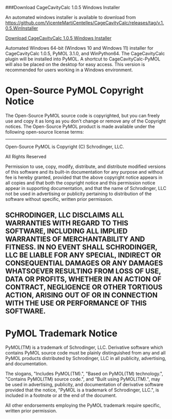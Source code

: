 
###Download CageCavityCalc 1.0.5 Windows Installer

An automated windows installer is available to download from https://github.com/VicenteMartiCentelles/CageCavityCalc/releases/tag/v.1.0.5.WinInstaller

[Download CageCavityCalc 1.0.5 Windows Installer](https://github.com/VicenteMartiCentelles/CageCavityCalc/releases/tag/v.1.0.5.WinInstaller)


Automated Windows 64-bit (Windows 10 and Windows 11) installer for CageCavityCalc 1.0.5, PyMOL 3.1.0, and WinPython64.
The CageCavityCalc plugin will be installed into PyMOL.
A shortcut to CageCavityCalc-PyMOL will also be placed on the desktop for easy access.
This version is recommended for users working in a Windows environment.

 Open-Source PyMOL Copyright Notice
 ==================================

 The Open-Source PyMOL source code is copyrighted, but you can freely
 use and copy it as long as you don't change or remove any of the
 Copyright notices. The Open-Source PyMOL product is made available
 under the following open-source license terms:

 ----------------------------------------------------------------------
 Open-Source PyMOL is Copyright (C) Schrodinger, LLC.

 All Rights Reserved

 Permission to use, copy, modify, distribute, and distribute modified
 versions of this software and its built-in documentation for any
 purpose and without fee is hereby granted, provided that the above
 copyright notice appears in all copies and that both the copyright
 notice and this permission notice appear in supporting documentation,
 and that the name of Schrodinger, LLC not be used in advertising or
 publicity pertaining to distribution of the software without specific,
 written prior permission.

 SCHRODINGER, LLC DISCLAIMS ALL WARRANTIES WITH REGARD TO THIS SOFTWARE,
 INCLUDING ALL IMPLIED WARRANTIES OF MERCHANTABILITY AND FITNESS. IN
 NO EVENT SHALL SCHRODINGER, LLC BE LIABLE FOR ANY SPECIAL, INDIRECT OR
 CONSEQUENTIAL DAMAGES OR ANY DAMAGES WHATSOEVER RESULTING FROM LOSS
 OF USE, DATA OR PROFITS, WHETHER IN AN ACTION OF CONTRACT, NEGLIGENCE
 OR OTHER TORTIOUS ACTION, ARISING OUT OF OR IN CONNECTION WITH THE
 USE OR PERFORMANCE OF THIS SOFTWARE.
 ----------------------------------------------------------------------

 PyMOL Trademark Notice
 ======================

 PyMOL(TM) is a trademark of Schrodinger, LLC. Derivative
 software which contains PyMOL source code must be plainly
 distinguished from any and all PyMOL products distributed by Schrodinger,
 LLC in all publicity, advertising, and documentation.

 The slogans, "Includes PyMOL(TM).", "Based on PyMOL(TM) technology.",
 "Contains PyMOL(TM) source code.", and "Built using PyMOL(TM).", may
 be used in advertising, publicity, and documentation of derivative
 software provided that the notice, "PyMOL is a trademark of Schrodinger,
 LLC.", is included in a footnote or at the end of the
 document.

 All other endorsements employing the PyMOL trademark require specific,
 written prior permission.
